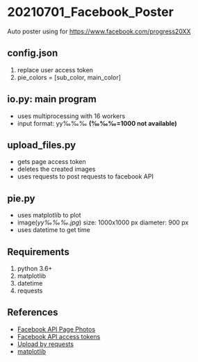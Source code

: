 # 20210701_Facebook_Poster
Auto poster using for https://www.facebook.com/progress20XX


## config.json
1. replace user access token
2. pie_colors = [sub_color, main_color]


## io.py: main program
- uses multiprocessing with 16 workers
- input format: yy‰‰‰ **(‰‰‰=1000 not available)**


## upload_files.py
- gets page access token
- deletes the created images
- uses requests to post requests to facebook API


## pie.py
- uses matplotlib to plot
- image(*yy‰‰‰.jpg*) size: 1000x1000 px diameter: 900 px
- uses datetime to get time

## Requirements
1. python 3.6+
2. matplotlib
3. datetime
4. requests

## References 
- [Facebook API Page Photos](https://developers.facebook.com/docs/graph-api/reference/page/photos/)
- [Facebook API access tokens](https://developers.facebook.com/docs/pages/access-tokens)
- [Upload by requests](https://www.reddit.com/r/learnpython/comments/5677wn/uploading_jpg_to_facebook_through_graph_api/)
- [matplotlib](https://matplotlib.org/)
